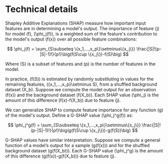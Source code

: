 # Technical details

Shapley Additive Explanations (SHAP) measure how important input features are in determining a model's output. The importance of feature \(j\) for model \(f\), \(\phi_j(f)\), is a weighted sum of the feature's contribution to the model's output \(f(x)\) over all possible feature combinations:

$$
    \phi_j(f) = \sum_{S\subseteq \{x_1,...,x_p\}\setminus\{x_j\}}
        \frac{|S|!(p-|S|-1)!}{p!}\big(f(S\cup \{x_j\})-f(S)\big)
$$

Where \(S\) is a subset of features and \(p\) is the number of features in the model. 

In practice, \(f(S)\) is estimated by randomly substituting in values for the remaining features, \(\{x_1,…,x_p\}\setminus S\), from a shuffled background dataset \(X_b\). Suppose we compute the model output for an observation \(f(x)\) and the background dataset \(f(X_b)\). Each SHAP value \(\phi_j\) is the amount of this difference \(f(x)-f(X_b)\) due to feature \(j\).

We can generalize SHAP to compute feature importance for any function \(g\) of the model's output. Define a G-SHAP value \(\phi_j^g(f)\) as:

$$
    \phi_j^g(f) = \sum_{S\subseteq \{x_1,...,x_p\}\setminus\{x_j\}}
        \frac{|S|!(p-|S|-1)!}{p!}\big(g(f(S\cup \{x_j\}))-g(f(S))\big)
$$

G-SHAP values have similar interpretation. Suppose we compute a general function of a model’s output for a sample \(g(f(x))\) and for the shuffled background dataset \(g(f(X_b))\). Each G-SHAP value \(\phi_j^g\) is the amount of this difference \(g(f(x))-g(f(X_b))\) due to feature \(j\).